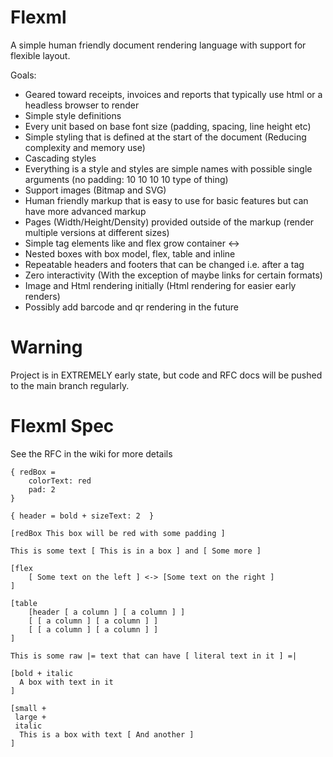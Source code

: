 # Flexml

A simple human friendly document rendering language with support for flexible layout.


Goals:
* Geared toward receipts, invoices and reports that typically use html or a headless browser to render
* Simple style definitions
* Every unit based on base font size (padding, spacing, line height etc)
* Simple styling that is defined at the start of the document (Reducing complexity and memory use)
* Cascading styles 
* Everything is a style and styles are simple names with possible single arguments (no padding: 10 10 10 10 type of thing)
* Support images (Bitmap and SVG)
* Human friendly markup that is easy to use for basic features but can have more advanced markup
* Pages (Width/Height/Density) provided outside of the markup (render multiple versions at different sizes)
* Simple tag elements like <CurrentPage> <TotalPages> <NewPage> and flex grow container <->
* Nested boxes with box model, flex, table and inline
* Repeatable headers and footers that can be changed i.e. after a <NewPage> tag
* Zero interactivity (With the exception of maybe links for certain formats)
* Image and Html rendering initially (Html rendering for easier early renders)
* Possibly add barcode and qr rendering in the future
  
# Warning

Project is in EXTREMELY early state, but code and RFC docs will be pushed to the main branch regularly.

# Flexml Spec

See the RFC in the wiki for more details

```
{ redBox = 
    colorText: red
    pad: 2
}

{ header = bold + sizeText: 2  }

[redBox This box will be red with some padding ]

This is some text [ This is in a box ] and [ Some more ]

[flex
    [ Some text on the left ] <-> [Some text on the right ]
]

[table
    [header [ a column ] [ a column ] ]
    [ [ a column ] [ a column ] ]
    [ [ a column ] [ a column ] ]
]

This is some raw |= text that can have [ literal text in it ] =|

[bold + italic
  A box with text in it
]

[small + 
 large +
 italic
  This is a box with text [ And another ] 
]
```
